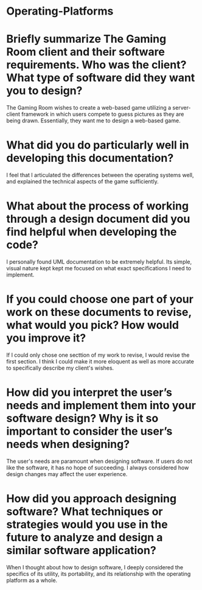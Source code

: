 # Operating-Platforms

# Briefly summarize The Gaming Room client and their software requirements. Who was the client? What type of software did they want you to design?

The Gaming Room wishes to create a web-based game utilizing a server-client framework in which users compete to guess pictures as they are being drawn. Essentially, they want me to design a web-based game.

# What did you do particularly well in developing this documentation?

I feel that I articulated the differences between the operating systems well, and explained the technical aspects of the game sufficiently.

# What about the process of working through a design document did you find helpful when developing the code?

I personally found UML documentation to be extremely helpful. Its simple, visual nature kept kept me focused on what exact specifications I need to implement.

# If you could choose one part of your work on these documents to revise, what would you pick? How would you improve it?

If I could only chose one secttion of my work to revise, I would revise the first section. I think I could make it more eloquent as well as more accurate to specifically describe my client's wishes.

# How did you interpret the user’s needs and implement them into your software design? Why is it so important to consider the user’s needs when designing?

The user's needs are paramount when designing software. If users do not like the software, it has no hope of succeeding. I always considered how design changes may affect the user experience.

# How did you approach designing software? What techniques or strategies would you use in the future to analyze and design a similar software application?

When I thought about how to design software, I deeply considered the specifics of its utility, its portability, and its relationship with the operating platform as a whole.
